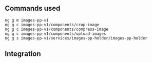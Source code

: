 ## Commands used
```
ng g m images-pp-v1
ng g c images-pp-v1/components/crop-image
ng g c images-pp-v1/components/compress-image
ng g c images-pp-v1/components/upload-images
ng g s images-pp-v1/services/images-pp-holder/images-pp-holder
```

## Integration
